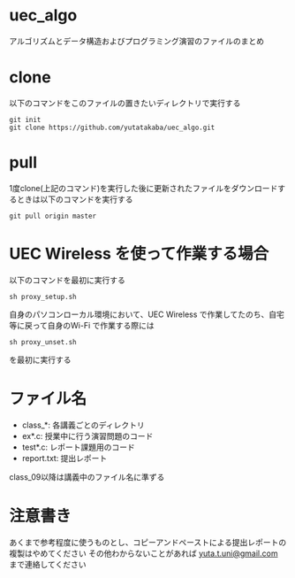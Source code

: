 # uec_algo
アルゴリズムとデータ構造およびプログラミング演習のファイルのまとめ  

# clone
以下のコマンドをこのファイルの置きたいディレクトリで実行する
```
git init
git clone https://github.com/yutatakaba/uec_algo.git
```
# pull
1度clone(上記のコマンド)を実行した後に更新されたファイルをダウンロードするときは以下のコマンドを実行する
```
git pull origin master
```
# UEC Wireless を使って作業する場合
以下のコマンドを最初に実行する
```
sh proxy_setup.sh
```
自身のパソコンローカル環境において、UEC Wireless で作業してたのち、自宅等に戻って自身のWi-Fi で作業する際には
```
sh proxy_unset.sh
```
を最初に実行する

# ファイル名
- class_*: 各講義ごとのディレクトリ
- ex*.c: 授業中に行う演習問題のコード  
- test*.c: レポート課題用のコード  
- report.txt: 提出レポート  

class_09以降は講義中のファイル名に準ずる  

# 注意書き
あくまで参考程度に使うものとし、コピーアンドペーストによる提出レポートの複製はやめてください
その他わからないことがあれば yuta.t.uni@gmail.com まで連絡してください
